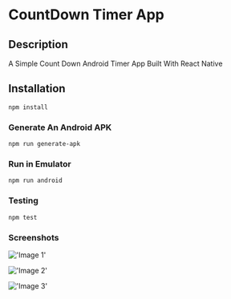 # CountDown Timer App


## Description
A Simple Count Down Android Timer App Built With React Native 

## Installation
```
npm install
```

### Generate An Android APK
```
npm run generate-apk
```

### Run in Emulator 
```
npm run android
```

### Testing

```
npm test
```
### Screenshots

!['Image 1'](https://i.imgur.com/8Aaz97s.png)

!['Image 2'](https://i.imgur.com/BX6F9j7.png)

!['Image 3'](https://i.imgur.com/qp9Ns7F.png)



